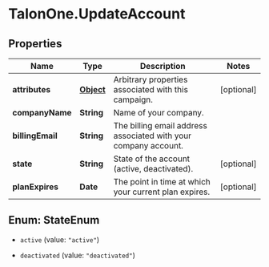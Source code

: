 # TalonOne.UpdateAccount

## Properties

Name | Type | Description | Notes
------------ | ------------- | ------------- | -------------
**attributes** | [**Object**](.md) | Arbitrary properties associated with this campaign. | [optional] 
**companyName** | **String** | Name of your company. | 
**billingEmail** | **String** | The billing email address associated with your company account. | 
**state** | **String** | State of the account (active, deactivated). | [optional] 
**planExpires** | **Date** | The point in time at which your current plan expires. | [optional] 



## Enum: StateEnum


* `active` (value: `"active"`)

* `deactivated` (value: `"deactivated"`)




